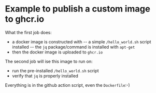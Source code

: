 # Example to publish a custom image to ghcr.io

What the first job does:
- a docker image is constructed with
-- a simple `/hello_world.sh` script installed
-- the `jq` package/command is installed with `apt-get`
- then the docker image is uploaded to `ghcr.io`

The second job will ise this image to run on:
- run the pre-installed `/hello_world.sh` script
- verify that `jq` is properly installed

Everything is in the github action script, even the `Dockerfile`:-)
